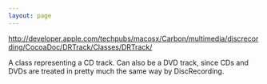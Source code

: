 ```yaml
---
layout: page
---
```


http://developer.apple.com/techpubs/macosx/Carbon/multimedia/discrecording/CocoaDoc/DRTrack/Classes/DRTrack/

A class representing a CD track. Can also be a DVD track, since CDs and DVDs are treated in pretty much the same way by DiscRecording.
